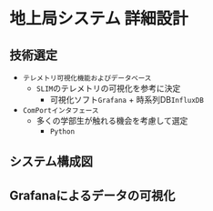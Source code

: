 # 地上局システム 詳細設計

## 技術選定
- `テレメトリ可視化機能およびデータベース`
    - `SLIM`のテレメトリの可視化を参考に決定
        - 可視化ソフト`Grafana` + 時系列DB`InfluxDB`
- `ComPortインタフェース`
    - 多くの学部生が触れる機会を考慮して選定
        - `Python`

## システム構成図

## Grafanaによるデータの可視化

